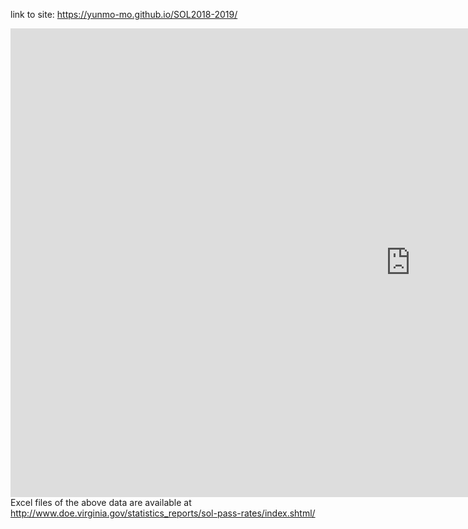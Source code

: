 
link to site: <a href="https://yunmo-mo.github.io/SOL2018-2019/" target="_blank">https://yunmo-mo.github.io/SOL2018-2019/</a>

<iframe src="https://public.tableau.com/views/SOL2018-19/Individual?:display_count=y&publish=yes&:toolbar=n&:origin=viz_share_link
amp;&:display_count=y&publish=yes&:origin=viz_share_link?:embed=y&amp;:display_count=yes&amp;publish=yes&amp;amp;:showVizHome=no" width="1280" height="750" scrolling="yes" class="iframe-class" frameborder="0"></iframe>

<br/>
Excel files of the above data are available at <a href="http://www.doe.virginia.gov/statistics_reports/sol-pass-rates/index.shtml" target="_blank">http://www.doe.virginia.gov/statistics_reports/sol-pass-rates/index.shtml/</a>
